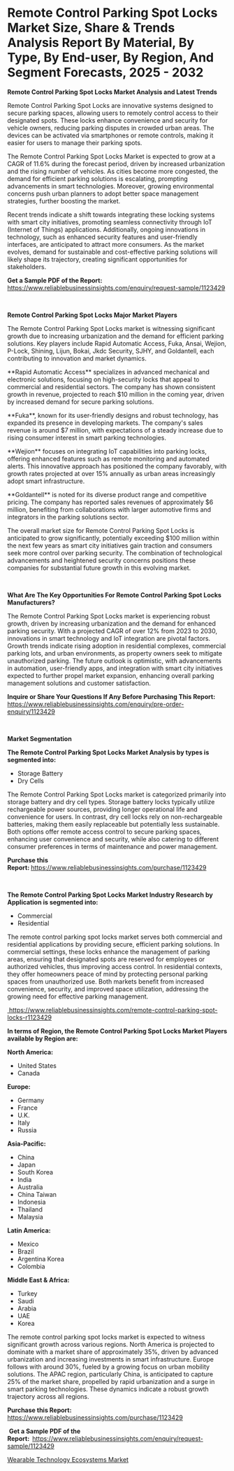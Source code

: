 <p><h1>Remote Control Parking Spot Locks Market Size, Share & Trends Analysis Report By Material, By Type, By End-user, By Region, And Segment Forecasts, 2025 - 2032</h1></p><p><strong>Remote Control Parking Spot Locks Market Analysis and Latest Trends</strong></p>
<p><p>Remote Control Parking Spot Locks are innovative systems designed to secure parking spaces, allowing users to remotely control access to their designated spots. These locks enhance convenience and security for vehicle owners, reducing parking disputes in crowded urban areas. The devices can be activated via smartphones or remote controls, making it easier for users to manage their parking spots.</p><p>The Remote Control Parking Spot Locks Market is expected to grow at a CAGR of 11.6% during the forecast period, driven by increased urbanization and the rising number of vehicles. As cities become more congested, the demand for efficient parking solutions is escalating, prompting advancements in smart technologies. Moreover, growing environmental concerns push urban planners to adopt better space management strategies, further boosting the market.</p><p>Recent trends indicate a shift towards integrating these locking systems with smart city initiatives, promoting seamless connectivity through IoT (Internet of Things) applications. Additionally, ongoing innovations in technology, such as enhanced security features and user-friendly interfaces, are anticipated to attract more consumers. As the market evolves, demand for sustainable and cost-effective parking solutions will likely shape its trajectory, creating significant opportunities for stakeholders.</p></p>
<p><strong>Get a Sample PDF of the Report:&nbsp;</strong> <a href="https://www.reliablebusinessinsights.com/enquiry/request-sample/1123429?utm_campaign=2380&utm_medium=2&utm_source=Github&utm_content=ia&utm_term=09022025&utm_id=remote-control-parking-spot-locks">https://www.reliablebusinessinsights.com/enquiry/request-sample/1123429</a></p>
<p>&nbsp;</p>
<p><strong>Remote Control Parking Spot Locks Major Market Players</strong></p>
<p><p>The Remote Control Parking Spot Locks market is witnessing significant growth due to increasing urbanization and the demand for efficient parking solutions. Key players include Rapid Automatic Access, Fuka, Ansai, Wejion, P-Lock, Shining, Lijun, Bokai, Jkdc Security, SJHY, and Goldantell, each contributing to innovation and market dynamics.</p><p>**Rapid Automatic Access** specializes in advanced mechanical and electronic solutions, focusing on high-security locks that appeal to commercial and residential sectors. The company has shown consistent growth in revenue, projected to reach $10 million in the coming year, driven by increased demand for secure parking solutions.</p><p>**Fuka**, known for its user-friendly designs and robust technology, has expanded its presence in developing markets. The company's sales revenue is around $7 million, with expectations of a steady increase due to rising consumer interest in smart parking technologies.</p><p>**Wejion** focuses on integrating IoT capabilities into parking locks, offering enhanced features such as remote monitoring and automated alerts. This innovative approach has positioned the company favorably, with growth rates projected at over 15% annually as urban areas increasingly adopt smart infrastructure.</p><p>**Goldantell** is noted for its diverse product range and competitive pricing. The company has reported sales revenues of approximately $6 million, benefiting from collaborations with larger automotive firms and integrators in the parking solutions sector.</p><p>The overall market size for Remote Control Parking Spot Locks is anticipated to grow significantly, potentially exceeding $100 million within the next few years as smart city initiatives gain traction and consumers seek more control over parking security. The combination of technological advancements and heightened security concerns positions these companies for substantial future growth in this evolving market.</p></p>
<p>&nbsp;</p>
<p><strong>What Are The Key Opportunities For Remote Control Parking Spot Locks Manufacturers?</strong></p>
<p><p>The Remote Control Parking Spot Locks market is experiencing robust growth, driven by increasing urbanization and the demand for enhanced parking security. With a projected CAGR of over 12% from 2023 to 2030, innovations in smart technology and IoT integration are pivotal factors. Growth trends indicate rising adoption in residential complexes, commercial parking lots, and urban environments, as property owners seek to mitigate unauthorized parking. The future outlook is optimistic, with advancements in automation, user-friendly apps, and integration with smart city initiatives expected to further propel market expansion, enhancing overall parking management solutions and customer satisfaction.</p></p>
<p><strong>Inquire or Share Your Questions If Any Before Purchasing This Report:</strong> <a href="https://www.reliablebusinessinsights.com/enquiry/pre-order-enquiry/1123429?utm_campaign=2380&utm_medium=2&utm_source=Github&utm_content=ia&utm_term=09022025&utm_id=remote-control-parking-spot-locks">https://www.reliablebusinessinsights.com/enquiry/pre-order-enquiry/1123429</a></p>
<p>&nbsp;</p>
<p><strong>Market Segmentation</strong></p>
<p><strong>The Remote Control Parking Spot Locks Market Analysis by types is segmented into:</strong></p>
<p><ul><li>Storage Battery</li><li>Dry Cells</li></ul></p>
<p><p>The Remote Control Parking Spot Locks market is categorized primarily into storage battery and dry cell types. Storage battery locks typically utilize rechargeable power sources, providing longer operational life and convenience for users. In contrast, dry cell locks rely on non-rechargeable batteries, making them easily replaceable but potentially less sustainable. Both options offer remote access control to secure parking spaces, enhancing user convenience and security, while also catering to different consumer preferences in terms of maintenance and power management.</p></p>
<p><strong>Purchase this Report:&nbsp;</strong><a href="https://www.reliablebusinessinsights.com/purchase/1123429?utm_campaign=2380&utm_medium=2&utm_source=Github&utm_content=ia&utm_term=09022025&utm_id=remote-control-parking-spot-locks">https://www.reliablebusinessinsights.com/purchase/1123429</a></p>
<p>&nbsp;</p>
<p><strong>The Remote Control Parking Spot Locks Market Industry Research by Application is segmented into:</strong></p>
<p><ul><li>Commercial</li><li>Residential</li></ul></p>
<p><p>The remote control parking spot locks market serves both commercial and residential applications by providing secure, efficient parking solutions. In commercial settings, these locks enhance the management of parking areas, ensuring that designated spots are reserved for employees or authorized vehicles, thus improving access control. In residential contexts, they offer homeowners peace of mind by protecting personal parking spaces from unauthorized use. Both markets benefit from increased convenience, security, and improved space utilization, addressing the growing need for effective parking management.</p></p>
<p><a href="https://www.reliablebusinessinsights.com/remote-control-parking-spot-locks-r1123429?utm_campaign=2380&utm_medium=2&utm_source=Github&utm_content=ia&utm_term=09022025&utm_id=remote-control-parking-spot-locks">&nbsp;https://www.reliablebusinessinsights.com/remote-control-parking-spot-locks-r1123429</a></p>
<p><strong>In terms of Region, the Remote Control Parking Spot Locks Market Players available by Region are:</strong></p>
<p>
    <p> <strong> North America: </strong>
        <ul>
            <li>United States</li>
            <li>Canada</li>
        </ul>
        </p> 
    <p> <strong> Europe: </strong>
        <ul>
            <li>Germany</li>
            <li>France</li>
            <li>U.K.</li>
            <li>Italy</li>
            <li>Russia</li>
        </ul>
        </p> 
    <p> <strong> Asia-Pacific: </strong>
        <ul>
            <li>China</li>
            <li>Japan</li>
            <li>South Korea</li>
            <li>India</li>
            <li>Australia</li>
            <li>China Taiwan</li>
            <li>Indonesia</li>
            <li>Thailand</li>
            <li>Malaysia</li>
        </ul>
        </p> 
    <p> <strong> Latin America: </strong>
        <ul>
            <li>Mexico</li>
            <li>Brazil</li>
            <li>Argentina Korea</li>
            <li>Colombia</li>
        </ul>
        </p> 
    <p> <strong> Middle East & Africa: </strong>
        <ul>
            <li>Turkey</li>
            <li>Saudi</li>
            <li>Arabia</li>
            <li>UAE</li>
            <li>Korea</li>
        </ul>
    </p>
    </p>
<p><p>The remote control parking spot locks market is expected to witness significant growth across various regions. North America is projected to dominate with a market share of approximately 35%, driven by advanced urbanization and increasing investments in smart infrastructure. Europe follows with around 30%, fueled by a growing focus on urban mobility solutions. The APAC region, particularly China, is anticipated to capture 25% of the market share, propelled by rapid urbanization and a surge in smart parking technologies. These dynamics indicate a robust growth trajectory across all regions.</p></p>
<p><strong>Purchase this Report: </strong><a href="https://www.reliablebusinessinsights.com/purchase/1123429?utm_campaign=2380&utm_medium=2&utm_source=Github&utm_content=ia&utm_term=09022025&utm_id=remote-control-parking-spot-locks">https://www.reliablebusinessinsights.com/purchase/1123429</a></p>
<p>&nbsp;<strong>Get a Sample PDF of the Report:&nbsp;&nbsp;</strong><a href="https://www.reliablebusinessinsights.com/enquiry/request-sample/1123429?utm_campaign=2380&utm_medium=2&utm_source=Github&utm_content=ia&utm_term=09022025&utm_id=remote-control-parking-spot-locks">https://www.reliablebusinessinsights.com/enquiry/request-sample/1123429</a></p>
<p><strong></strong></p>
<p><p><a href="https://github.com/raffadongraffadong/Market-Research-Report-List-1/blob/main/wearable-technology-ecosystems-market.md?utm_campaign=2380&utm_medium=2&utm_source=Github&utm_content=ia&utm_term=09022025&utm_id=remote-control-parking-spot-locks">Wearable Technology Ecosystems Market</a></p></p>